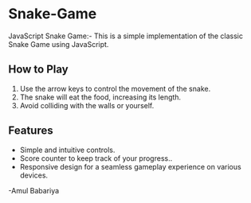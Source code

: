 # Snake-Game
 JavaScript Snake Game:-
This is a simple implementation of the classic Snake Game using JavaScript.

## How to Play

1. Use the arrow keys to control the movement of the snake.
2. The snake will eat the food, increasing its length.
3. Avoid colliding with the walls or yourself.

## Features

- Simple and intuitive controls.
- Score counter to keep track of your progress..
- Responsive design for a seamless gameplay experience on various devices.

-Amul Babariya